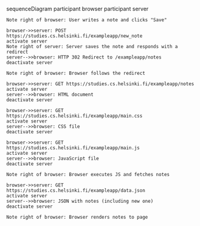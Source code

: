 sequenceDiagram
    participant browser
    participant server

    Note right of browser: User writes a note and clicks "Save"

    browser->>server: POST https://studies.cs.helsinki.fi/exampleapp/new_note
    activate server
    Note right of server: Server saves the note and responds with a redirect
    server-->>browser: HTTP 302 Redirect to /exampleapp/notes
    deactivate server

    Note right of browser: Browser follows the redirect

    browser->>server: GET https://studies.cs.helsinki.fi/exampleapp/notes
    activate server
    server-->>browser: HTML document
    deactivate server

    browser->>server: GET https://studies.cs.helsinki.fi/exampleapp/main.css
    activate server
    server-->>browser: CSS file
    deactivate server

    browser->>server: GET https://studies.cs.helsinki.fi/exampleapp/main.js
    activate server
    server-->>browser: JavaScript file
    deactivate server

    Note right of browser: Browser executes JS and fetches notes

    browser->>server: GET https://studies.cs.helsinki.fi/exampleapp/data.json
    activate server
    server-->>browser: JSON with notes (including new one)
    deactivate server

    Note right of browser: Browser renders notes to page
